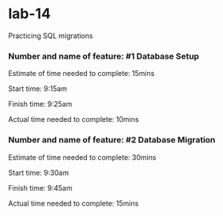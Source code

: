 # lab-14
Practicing SQL migrations

### Number and name of feature: #1 Database Setup

  Estimate of time needed to complete: 15mins

  Start time: 9:15am

  Finish time: 9:25am

  Actual time needed to complete: 10mins

### Number and name of feature: #2 Database Migration

  Estimate of time needed to complete: 30mins

  Start time: 9:30am

  Finish time: 9:45am

  Actual time needed to complete: 15mins